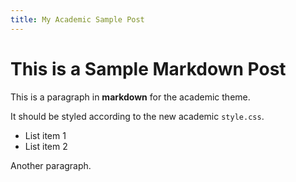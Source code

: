 ```yaml
---
title: My Academic Sample Post
---
```

# This is a Sample Markdown Post

This is a paragraph in **markdown** for the academic theme.

It should be styled according to the new academic `style.css`.

- List item 1
- List item 2

Another paragraph.
